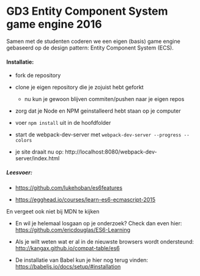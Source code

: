 # GD3 Entity Component System game engine 2016

Samen met de studenten coderen we een eigen (basis) game engine gebaseerd op de design pattern: Entity Component System (ECS).

#### Installatie:

* fork de repository

* clone je eigen repository die je zojuist hebt geforkt

    * nu kun je gewoon blijven commiten/pushen naar je eigen repos

* zorg dat je Node en NPM geinstalleerd hebt staan op je computer

* voer `npm install` uit in de hoofdfolder

* start de webpack-dev-server met `webpack-dev-server --progress --colors`

* je site draait nu op: http://localhost:8080/webpack-dev-server/index.html

##### Leesvoer:

* https://github.com/lukehoban/es6features

* https://egghead.io/courses/learn-es6-ecmascript-2015

En vergeet ook niet bij MDN te kijken

* En wil je helemaal losgaan op je onderzoek? Check dan even hier: https://github.com/ericdouglas/ES6-Learning

* Als je wilt weten wat er al in de nieuwste browsers wordt ondersteund: http://kangax.github.io/compat-table/es6

* De installatie van Babel kun je hier nog terug vinden: https://babeljs.io/docs/setup/#installation
